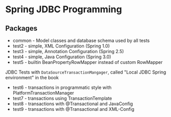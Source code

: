 
Spring JDBC Programming
=======================

Packages
--------

* common    - Model classes and database schema used by all tests
* test2     - simple, XML Configuration (Spring 1.0)
* test3     - simple, Annotation Configuration (Spring 2.5)
* test4     - simple, Java Configuration (Spring 3.0)
* test5     - builtin BeanPropertyRowMapper instead of custom RowMapper 

JDBC Tests with `DataSourceTransactionMangager`,  called "Local JDBC Spring environment" in the book
* test6     - transactions in programmatic style with PlatformTransactionManager
* test7     - transactions using TransactionTemplate
* test8     - transactions with @Transactional and JavaConfig
* test9     - transactions with @Transactional and XML-Config

